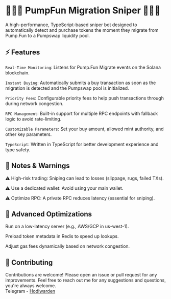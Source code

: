# 🚀🚀🚀 PumpFun Migration Sniper 🚀🚀🚀

A high-performance, TypeScript-based sniper bot designed to automatically detect and purchase tokens the moment they migrate from Pump.Fun to a Pumpswap liquidity pool.

## ⚡ Features

`Real-Time Monitoring`: Listens for Pump.Fun Migrate events on the Solana blockchain.

`Instant Buying`: Automatically submits a buy transaction as soon as the migration is detected and the Pumpswap pool is initialized.

`Priority Fees`: Configurable priority fees to help push transactions through during network congestion.

`RPC Management`: Built-in support for multiple RPC endpoints with fallback logic to avoid rate-limiting.

`Customizable Parameters`: Set your buy amount, allowed mint authority, and other key parameters.

`TypeScript`: Written in TypeScript for better development experience and type safety.


## 📌 Notes & Warnings

⚠ High-risk trading: Sniping can lead to losses (slippage, rugs, failed TXs).

⚠ Use a dedicated wallet: Avoid using your main wallet.

⚠ Optimize RPC: A private RPC reduces latency (essential for sniping).

## 🔄 Advanced Optimizations

Run on a low-latency server (e.g., AWS/GCP in us-west-1).

Preload token metadata in Redis to speed up lookups.

Adjust gas fees dynamically based on network congestion.

## 🤝 Contributing

Contributions are welcome! Please open an issue or pull request for any improvements.
Feel free to reach out me for any suggestions and questions, you're always welcome.
<br>
Telegram - [Hodlwarden](https://t.me/hodlwarden)
